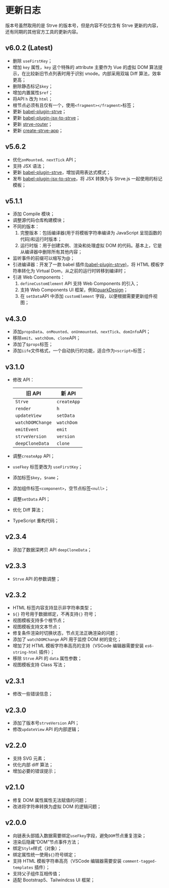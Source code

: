 # 更新日志

版本号虽然取用的是 Strve 的版本号，但是内容不仅仅含有 Strve 更新的内容，还有同期的其他官方工具的更新内容。

## v6.0.2 (Latest)

- 删除 `useFirstKey`；
- 增加 `key` 属性，`key` 这个特殊的 attribute 主要作为 Vue 的虚拟 DOM 算法提示，在比较新旧节点列表时用于识别 vnode。内部采用双端 Diff 算法，效率更高；
- 删除静态标记`$key`；
- 增加内置属性`$ref`；
- 将API `h` 改为 `html`；
- 根节点必须有且仅有一个，使用`<fragment></fragment>`标签；
- 更新 [babel-plugin-strve](https://www.npmjs.com/package/babel-plugin-strve)；
- 更新 [babel-plugin-jsx-to-strve](https://www.npmjs.com/package/babel-plugin-jsx-to-strve)；
- 更新 [strve-router](https://www.npmjs.com/package/strve-router)；
- 更新 [create-strve-app](https://www.npmjs.com/package/create-strve-app)；

## v5.6.2

- 优化`onMounted`、`nextTick` API；
- 支持 JSX 语法；
- 更新 [babel-plugin-strve](https://www.npmjs.com/package/babel-plugin-strve)，增加调用表达式模式；
- 发布 [babel-plugin-jsx-to-strve](https://www.npmjs.com/package/babel-plugin-jsx-to-strve)，将 JSX 转换为与 Strve.js 一起使用的标记模板；

## v5.1.1

- 添加 Compile 模块；
- 调整源代码仓库构建模块；
- 不同的版本：
  1. 完整版本：包括编译器(用于将模板字符串编译为 JavaScript 呈现函数的代码)和运行时版本；
  2. 运行时版：用于创建实例、渲染和处理虚拟 DOM 的代码。基本上，它是从编译器中删除所有其他内容；
- 监听事件的前缀可以缩写为@；
- 引进编译器：开发了一款 babel 插件[(babel-plugin-strve)](https://www.npmjs.com/package/babel-plugin-strve)，将 HTML 模板字符串转化为 Virtual Dom，从之前的运行时转移到编译时；
- 引进 Web Components：
  1. `defineCustomElement` API 支持 Web Components 的引入；
  2. 支持 Web Components UI 框架，例如[quarkDesign](https://quark-design.hellobike.com/)；
  3. 在 `setData`API 中添加 `customElement` 字段，以便根据需要更新组件视图；

## v4.3.0

- 添加`propsData`、`onMounted`、`onUnmounted`、`nextTick`、`domInfo`API；
- 移除`emit`、`watchDom`、`clone`API；
- 添加了`$props`标签；
- 添加`iife`文件格式，一个自动执行的功能，适合作为`<script>`标签；

## v3.1.0

- 修改 API：

  | 旧 API           | 新 API      |
  | ---------------- | ----------- |
  | `Strve`          | `createApp` |
  | `render`         | `h`         |
  | `updateView`     | `setData`   |
  | `watchDOMChange` | `watchDom`  |
  | `emitEvent`      | `emit`      |
  | `strveVersion`   | `version`   |
  | `deepCloneData`  | `clone`     |

- 调整`createApp` API；
- `useFkey` 标签更改为 `useFirstKey`；
- 添加标签`$key`，`$name`；
- 添加组件标签`<component>`，空节点标签`<null>`；
- 调整`setData` API；
- 优化 Diff 算法；
- TypeScript 重构代码；

## v2.3.4

- 添加了数据深拷贝 API `deepCloneData`；

## v2.3.3

- `Strve` API 的参数调整；

## v2.3.2

- HTML 标签内容支持显示非字符串类型；
- `${}` 符号用于数据绑定，不再支持`{}` 符号；
- 视图模板支持多个根节点；
- 视图模板支持文本节点；
- 修复条件渲染时切换状态，节点无法正确渲染的问题；
- 添加了 `watchDOMChange` API 用于监控 DOM 树的变化；
- 增加了对 HTML 模板字符串高亮的支持（VSCode 编辑器需要安装 `es6-string-html` 插件）；
- 移除 `Strve` API 的 `data` 属性参数；
- 视图模板支持 Class 写法；

## v2.3.1

- 修改一些错误信息；

## v2.3.0

- 添加了版本号`strveVersion` API；
- 修改`updateView` API 的内部逻辑；

## v2.2.0

- 支持 SVG 元素；
- 优化内部 diff 算法；
- 增加必要的错误提示；

## v2.1.0

- 修复 DOM 属性属性无法赋值的问题；
- 改进将字符串转换为虚拟 DOM 的逻辑问题；

## v2.0.0

- 向链表头部插入数据需要绑定`useFkey`字段，避免`DOM`节点重复渲染；
- 渲染后隐藏“DOM”节点事件方法；
- 绑定`Style`样式（对象）；
- 绑定属性统一使用`${}`符号绑定；
- 支持 HTML 模板字符串高亮（VSCode 编辑器需要安装 `comment-tagged-templates` 插件）；
- 支持父子组件互相传值；
- 适配 Bootstrap5、Tailwindcss UI 框架；

